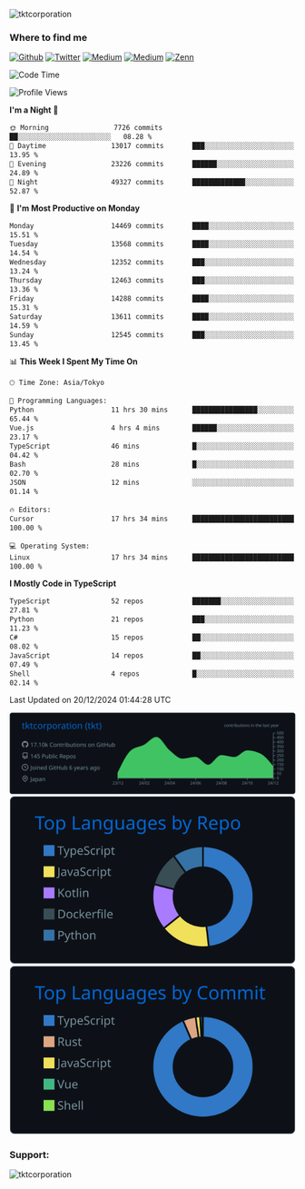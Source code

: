 <p align="left"> <img src="https://komarev.com/ghpvc/?username=tktcorporation&label=Profile%20views&color=0e75b6&style=flat" alt="tktcorporation" /> </p>

<h3>Where to find me</h3>
<p>
<a href="https://github.com/tktcorporation" target="_blank"><img alt="Github" src="https://img.shields.io/badge/GitHub-%2312100E.svg?&style=for-the-badge&logo=Github&logoColor=white" /></a>
<a href="https://twitter.com/tktcorporation" target="_blank"><img alt="Twitter" src="https://img.shields.io/badge/twitter-%231DA1F2.svg?&style=for-the-badge&logo=twitter&logoColor=white" /></a>
<a href="https://www.linkedin.com/in/tktcorporation" target="_blank"><img alt="Medium" src="https://img.shields.io/badge/linkdin-0a66c2.svg?&style=for-the-badge&logo=linkedin&logoColor=white" /></a>
<a href="https://qiita.com/tktcorporation" target="_blank"><img alt="Medium" src="https://img.shields.io/badge/qiita-55C500.svg?&style=for-the-badge&logo=qiita&logoColor=white" /></a>
<a href="https://zenn.dev/tktcorporation" target="_blank"><img alt="Zenn" src="https://img.shields.io/badge/Zenn-3EA8FF.svg?&style=for-the-badge&logo=Zenn&logoColor=white" /></a>
</p>
  
<!--START_SECTION:waka-->
![Code Time](http://img.shields.io/badge/Code%20Time-1%2C956%20hrs%2046%20mins-blue)

![Profile Views](http://img.shields.io/badge/Profile%20Views-0-blue)

**I'm a Night 🦉** 

```text
🌞 Morning                7726 commits        ██░░░░░░░░░░░░░░░░░░░░░░░   08.28 % 
🌆 Daytime                13017 commits       ███░░░░░░░░░░░░░░░░░░░░░░   13.95 % 
🌃 Evening                23226 commits       ██████░░░░░░░░░░░░░░░░░░░   24.89 % 
🌙 Night                  49327 commits       █████████████░░░░░░░░░░░░   52.87 % 
```
📅 **I'm Most Productive on Monday** 

```text
Monday                   14469 commits       ████░░░░░░░░░░░░░░░░░░░░░   15.51 % 
Tuesday                  13568 commits       ████░░░░░░░░░░░░░░░░░░░░░   14.54 % 
Wednesday                12352 commits       ███░░░░░░░░░░░░░░░░░░░░░░   13.24 % 
Thursday                 12463 commits       ███░░░░░░░░░░░░░░░░░░░░░░   13.36 % 
Friday                   14288 commits       ████░░░░░░░░░░░░░░░░░░░░░   15.31 % 
Saturday                 13611 commits       ████░░░░░░░░░░░░░░░░░░░░░   14.59 % 
Sunday                   12545 commits       ███░░░░░░░░░░░░░░░░░░░░░░   13.45 % 
```


📊 **This Week I Spent My Time On** 

```text
🕑︎ Time Zone: Asia/Tokyo

💬 Programming Languages: 
Python                   11 hrs 30 mins      ████████████████░░░░░░░░░   65.44 % 
Vue.js                   4 hrs 4 mins        ██████░░░░░░░░░░░░░░░░░░░   23.17 % 
TypeScript               46 mins             █░░░░░░░░░░░░░░░░░░░░░░░░   04.42 % 
Bash                     28 mins             █░░░░░░░░░░░░░░░░░░░░░░░░   02.70 % 
JSON                     12 mins             ░░░░░░░░░░░░░░░░░░░░░░░░░   01.14 % 

🔥 Editors: 
Cursor                   17 hrs 34 mins      █████████████████████████   100.00 % 

💻 Operating System: 
Linux                    17 hrs 34 mins      █████████████████████████   100.00 % 
```

**I Mostly Code in TypeScript** 

```text
TypeScript               52 repos            ███████░░░░░░░░░░░░░░░░░░   27.81 % 
Python                   21 repos            ███░░░░░░░░░░░░░░░░░░░░░░   11.23 % 
C#                       15 repos            ██░░░░░░░░░░░░░░░░░░░░░░░   08.02 % 
JavaScript               14 repos            ██░░░░░░░░░░░░░░░░░░░░░░░   07.49 % 
Shell                    4 repos             █░░░░░░░░░░░░░░░░░░░░░░░░   02.14 % 
```




 Last Updated on 20/12/2024 01:44:28 UTC
<!--END_SECTION:waka-->

[![](https://raw.githubusercontent.com/tktcorporation/tktcorporation/master/profile-summary-card-output/github_dark/0-profile-details.svg)](https://github.com/vn7n24fzkq/github-profile-summary-cards)
[![](https://raw.githubusercontent.com/tktcorporation/tktcorporation/master/profile-summary-card-output/github_dark/1-repos-per-language.svg)](https://github.com/vn7n24fzkq/github-profile-summary-cards) [![](https://raw.githubusercontent.com/tktcorporation/tktcorporation/master/profile-summary-card-output/github_dark/2-most-commit-language.svg)](https://github.com/vn7n24fzkq/github-profile-summary-cards)

<h3 align="left">Support:</h3>
<p><a href="https://www.buymeacoffee.com/tktcorporation"> <img align="left" src="https://cdn.buymeacoffee.com/buttons/v2/default-yellow.png" height="50" width="210" alt="tktcorporation" /></a></p><br><br>
